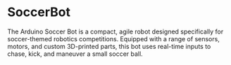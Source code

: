 # SoccerBot
The Arduino Soccer Bot is a compact, agile robot designed specifically for soccer-themed robotics competitions. Equipped with a range of sensors, motors, and custom 3D-printed parts, this bot uses real-time inputs to chase, kick, and maneuver a small soccer ball.
